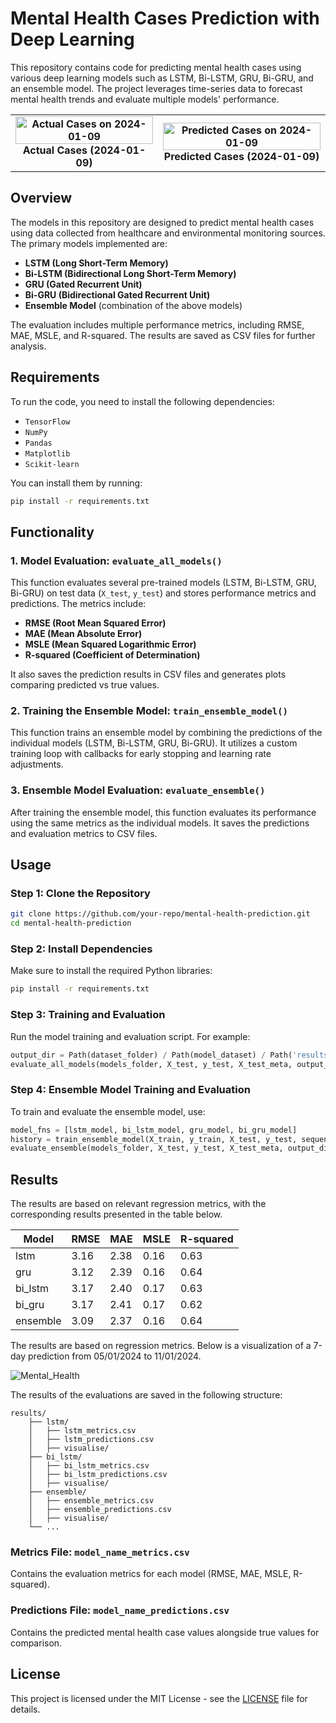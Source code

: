 # Mental Health Cases Prediction with Deep Learning

This repository contains code for predicting mental health cases using various deep learning models such as LSTM, Bi-LSTM, GRU, Bi-GRU, and an ensemble model. The project leverages time-series data to forecast mental health trends and evaluate multiple models' performance.

<table>
  <tr>
    <td style="text-align: center; font-weight: bold;">
      <img src="https://github.com/user-attachments/assets/018ddcaf-d4d8-4d52-b2b9-065f3e53ea80" alt="Actual Cases on 2024-01-09" style="width: 100%;" />
      Actual Cases (2024-01-09)
    </td>
    <td style="text-align: center; font-weight: bold;">
      <img src="https://github.com/user-attachments/assets/44bd4263-fe39-49c5-ac38-55d7ac28ecd1" alt="Predicted Cases on 2024-01-09" style="width: 100%;" />
      Predicted Cases (2024-01-09)
    </td>
  </tr>
</table>

## Overview

The models in this repository are designed to predict mental health cases using data collected from healthcare and environmental monitoring sources. The primary models implemented are:

- **LSTM (Long Short-Term Memory)**
- **Bi-LSTM (Bidirectional Long Short-Term Memory)**
- **GRU (Gated Recurrent Unit)**
- **Bi-GRU (Bidirectional Gated Recurrent Unit)**
- **Ensemble Model** (combination of the above models)

The evaluation includes multiple performance metrics, including RMSE, MAE, MSLE, and R-squared. The results are saved as CSV files for further analysis.

## Requirements

To run the code, you need to install the following dependencies:

- `TensorFlow`
- `NumPy`
- `Pandas`
- `Matplotlib`
- `Scikit-learn`

You can install them by running:

```bash
pip install -r requirements.txt
```

## Functionality

### 1. Model Evaluation: `evaluate_all_models()`
This function evaluates several pre-trained models (LSTM, Bi-LSTM, GRU, Bi-GRU) on test data (`X_test`, `y_test`) and stores performance metrics and predictions. The metrics include:

- **RMSE (Root Mean Squared Error)**
- **MAE (Mean Absolute Error)**
- **MSLE (Mean Squared Logarithmic Error)**
- **R-squared (Coefficient of Determination)**

It also saves the prediction results in CSV files and generates plots comparing predicted vs true values.

### 2. Training the Ensemble Model: `train_ensemble_model()`
This function trains an ensemble model by combining the predictions of the individual models (LSTM, Bi-LSTM, GRU, Bi-GRU). It utilizes a custom training loop with callbacks for early stopping and learning rate adjustments.

### 3. Ensemble Model Evaluation: `evaluate_ensemble()`
After training the ensemble model, this function evaluates its performance using the same metrics as the individual models. It saves the predictions and evaluation metrics to CSV files.

## Usage

### Step 1: Clone the Repository

```bash
git clone https://github.com/your-repo/mental-health-prediction.git
cd mental-health-prediction
```

### Step 2: Install Dependencies

Make sure to install the required Python libraries:

```bash
pip install -r requirements.txt
```

### Step 3: Training and Evaluation

Run the model training and evaluation script. For example:

```python
output_dir = Path(dataset_folder) / Path(model_dataset) / Path('results')
evaluate_all_models(models_folder, X_test, y_test, X_test_meta, output_dir)
```

### Step 4: Ensemble Model Training and Evaluation

To train and evaluate the ensemble model, use:

```python
model_fns = [lstm_model, bi_lstm_model, gru_model, bi_gru_model]
history = train_ensemble_model(X_train, y_train, X_test, y_test, sequence_length, models_folder, model_fns, epochs=500)
evaluate_ensemble(models_folder, X_test, y_test, X_test_meta, output_dir, model_name="ensemble")
```

## Results
The results are based on relevant regression metrics, with the corresponding results presented in the table below.

<table>
  <thead>
    <tr>
      <th>Model</th>
      <th>RMSE</th>
      <th>MAE</th>
      <th>MSLE</th>
      <th>R-squared</th>
    </tr>
  </thead>
  <tbody>
    <tr>
      <td>lstm</td>
      <td>3.16</td>
      <td>2.38</td>
      <td>0.16</td>
      <td>0.63</td>
    </tr>
    <tr>
      <td>gru</td>
      <td>3.12</td>
      <td>2.39</td>
      <td>0.16</td>
      <td>0.64</td>
    </tr>
    <tr>
      <td>bi_lstm</td>
      <td>3.17</td>
      <td>2.40</td>
      <td>0.17</td>
      <td>0.63</td>
    </tr>
    <tr>
      <td>bi_gru</td>
      <td>3.17</td>
      <td>2.41</td>
      <td>0.17</td>
      <td>0.62</td>
    </tr>
    <tr>
      <td>ensemble</td>
      <td>3.09</td>
      <td>2.37</td>
      <td>0.16</td>
      <td>0.64</td>
    </tr>
  </tbody>
</table>



The results are based on regression metrics. Below is a visualization of a 7-day prediction from 05/01/2024 to 11/01/2024.

![Mental_Health](https://github.com/user-attachments/assets/f5e4afac-6c6b-4a4f-ac2d-fbf0cecac0c2)

The results of the evaluations are saved in the following structure:

```
results/
    ├── lstm/
    │   ├── lstm_metrics.csv
    │   ├── lstm_predictions.csv
    │   ├── visualise/
    ├── bi_lstm/
    │   ├── bi_lstm_metrics.csv
    │   ├── bi_lstm_predictions.csv
    │   ├── visualise/
    ├── ensemble/
    │   ├── ensemble_metrics.csv
    │   ├── ensemble_predictions.csv
    │   ├── visualise/
    └── ...
```

### Metrics File: `model_name_metrics.csv`
Contains the evaluation metrics for each model (RMSE, MAE, MSLE, R-squared).

### Predictions File: `model_name_predictions.csv`
Contains the predicted mental health case values alongside true values for comparison.

## License

This project is licensed under the MIT License - see the [LICENSE](LICENSE) file for details.

